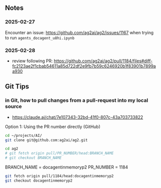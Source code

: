 

## Notes
### 2025-02-27

Encounter an issue: https://github.com/ag2ai/ag2/issues/1167
when trying to run `agents_docagent_u8hi.ipynb`


### 2025-02-28

- review following PR:
https://github.com/ag2ai/ag2/pull/1184/files#diff-fc2123ae2f1cbab54611a85d722df2e9fb7b59c6246920b1f83901b7899aa930



## Git Tips

### in Git, how to pull changes from a pull-request into my local source

- https://claude.ai/chat/7e107343-32bd-41f0-807c-43a703733822

Option 1: Using the PR number directly (GitHub)

```bash
cd ~/projects/AI/
git clone git@github.com:ag2ai/ag2.git

cd ag2
# git fetch origin pull/PR_NUMBER/head:BRANCH_NAME
# git checkout BRANCH_NAME
```

BRANCH_NAME = docagentinmemoryp2
PR_NUMBER = 1184

```bash
git fetch origin pull/1184/head:docagentinmemoryp2
git checkout docagentinmemoryp2
```